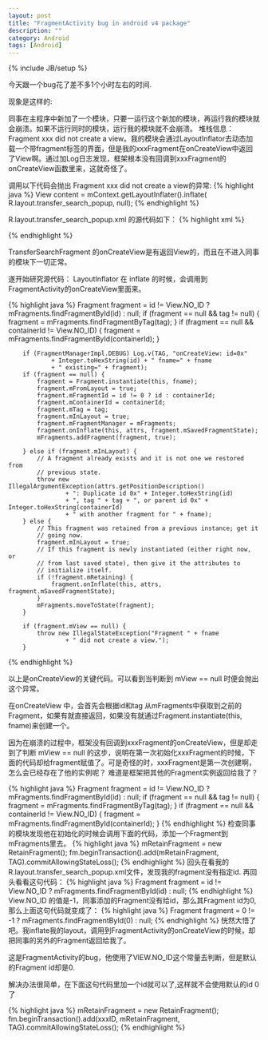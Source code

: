 ```yaml
---
layout: post
title: "FragmentActivity bug in android v4 package"
description: ""
category: Android
tags: [Android]
---
```

{% include JB/setup %}

今天跟一个bug花了差不多1个小时左右的时间.

现象是这样的:

同事在主程序中新加了一个模块，只要一运行这个新加的模块，再运行我的模块就会崩溃。如果不运行同时的模块，运行我的模块就不会崩溃。
堆栈信息：Fragment xxx did not create a view。我的模块会通过LayoutInflator去动态加载一个带fragment标签的界面，但是我的xxxFragment在onCreateView中返回了View啊。通过加Log日志发现，框架根本没有回调到xxxFragment的onCreateView函数里来，这就奇怪了。

调用以下代码会抛出 Fragment xxx did not create a view的异常:
{% highlight java %}
View content = mContext.getLayoutInflater().inflate(
                    R.layout.transfer_search_popup, null);
{% endhighlight %}

R.layout.transfer_search_popup.xml 的源代码如下：
{% highlight xml %}
<?xml version="1.0" encoding="utf-8"?>
<LinearLayout xmlns:android="http://schemas.android.com/apk/res/android"
    android:layout_width="match_parent"
    android:layout_height="match_parent"
    android:orientation="vertical" >
    <fragment class="com.qvod.player.activity.transfer.TransferSearchFragment"
        android:layout_width="match_parent"
        android:layout_height="match_parent"
        android:tag="TransferSearchFragment"/>
</LinearLayout>
{% endhighlight %}

TransferSearchFragment 的onCreateView是有返回View的，而且在不进入同事的模块下一切正常。


遂开始研究源代码：
LayoutInflator 在 inflate 的时候，会调用到 FragmentActivity的onCreateView里面来。

{% highlight java %}
    	Fragment fragment = id != View.NO_ID ? mFragments.findFragmentById(id) : null;
        if (fragment == null && tag != null) {
            fragment = mFragments.findFragmentByTag(tag);
        }
        if (fragment == null && containerId != View.NO_ID) {
            fragment = mFragments.findFragmentById(containerId);
        }

        if (FragmentManagerImpl.DEBUG) Log.v(TAG, "onCreateView: id=0x"
                + Integer.toHexString(id) + " fname=" + fname
                + " existing=" + fragment);
        if (fragment == null) {
            fragment = Fragment.instantiate(this, fname);
            fragment.mFromLayout = true;
            fragment.mFragmentId = id != 0 ? id : containerId;
            fragment.mContainerId = containerId;
            fragment.mTag = tag;
            fragment.mInLayout = true;
            fragment.mFragmentManager = mFragments;
            fragment.onInflate(this, attrs, fragment.mSavedFragmentState);
            mFragments.addFragment(fragment, true);

        } else if (fragment.mInLayout) {
            // A fragment already exists and it is not one we restored from
            // previous state.
            throw new IllegalArgumentException(attrs.getPositionDescription()
                    + ": Duplicate id 0x" + Integer.toHexString(id)
                    + ", tag " + tag + ", or parent id 0x" + Integer.toHexString(containerId)
                    + " with another fragment for " + fname);
        } else {
            // This fragment was retained from a previous instance; get it
            // going now.
            fragment.mInLayout = true;
            // If this fragment is newly instantiated (either right now, or
            // from last saved state), then give it the attributes to
            // initialize itself.
            if (!fragment.mRetaining) {
                fragment.onInflate(this, attrs, fragment.mSavedFragmentState);
            }
            mFragments.moveToState(fragment);
        }

        if (fragment.mView == null) {
            throw new IllegalStateException("Fragment " + fname
                    + " did not create a view.");
        }

{% endhighlight %}

以上是onCreateView的关键代码。可以看到当判断到 mView == null 时便会抛出这个异常。

在onCreateView 中，会首先会根据id和tag 从mFragments中获取到之前的Fragment，如果有就直接返回，如果没有就通过Fragment.instantiate(this, fname)来创建一个。

因为在崩溃的过程中，框架没有回调到xxxFragment的onCreateView，但是却走到了判断 mView == null 的这步，说明在第一次初始化xxxFragment的时候，下面的代码却给fragment赋值了。可是奇怪的时，xxxFragment是第一次创建啊，怎么会已经存在了他的实例呢？
难道是框架把其他的Fragment实例返回给我了？

{% highlight java %}
	Fragment fragment = id != View.NO_ID ? mFragments.findFragmentById(id) : null;
        if (fragment == null && tag != null) {
            fragment = mFragments.findFragmentByTag(tag);
        }
        if (fragment == null && containerId != View.NO_ID) {
            fragment = mFragments.findFragmentById(containerId);
        }
{% endhighlight %}
检查同事的模块发现他在初始化的时候会调用下面的代码，添加一个Fragment到mFragments里去。
{% highlight java %}
 mRetainFragment = new RetainFragment();
            fm.beginTransaction().add(mRetainFragment, TAG).commitAllowingStateLoss();
{% endhighlight %}
回头在看我的R.layout.transfer_search_popup.xml文件，发现我的fragment没有指定id.
再回头看看这句代码：
{% highlight java %}
Fragment fragment = id != View.NO_ID ? mFragments.findFragmentById(id) : null;
{% endhighlight %}
View.NO_ID 的值是-1，同事添加的Fragment没有给id，那么其Fragment id为0,那么上面这句代码就变成了：
{% highlight java %}
Fragment fragment = 0 != -1 ? mFragments.findFragmentById(0) : null;
{% endhighlight %}
恍然大悟了吧。我inflate我的layout，调用到FragmentActivity的onCreateView的时候，却把同事的另外的Fragment返回给我了。

这是FragmentActivity的bug，他使用了VIEW.NO_ID这个常量去判断，但是默认的Fragment id却是0.

解决办法很简单，在下面这句代码里加一个id就可以了,这样就不会使用默认的id 0 了

{% highlight java %}
 mRetainFragment = new RetainFragment();
            fm.beginTransaction().add(xxxID, mRetainFragment, TAG).commitAllowingStateLoss();
{% endhighlight %}

